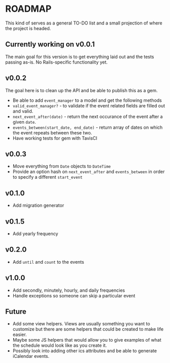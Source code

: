# ROADMAP

This kind of serves as a general TO-DO list and a small projection of where the project is headed.

## Currently working on v0.0.1

The main goal for this version is to get everything laid out and the tests passing as-is. No Rails-specific functionality yet.

## v0.0.2

The goal here is to clean up the API and be able to publish this as a gem.

- Be able to add `event_manager` to a model and get the following methods
- `valid_event_manager?` - to validate if the event related fields are filled out and valid.
- `next_event_after(date)` - return the next occurance of the event after a given `date`.
- `events_between(start_date, end_date)` - return array of dates on which the event repeats between these two.
- Have working tests for gem with TavisCI

## v0.0.3

- Move everything from `Date` objects to `DateTime`
- Provide an option hash on `next_event_after` and `events_between` in order to specify a different `start_event`

## v0.1.0

- Add migration generator

## v0.1.5

- Add yearly frequency

## v0.2.0

- Add `until` and `count` to the events

## v1.0.0

- Add secondly, minutely, hourly, and daily frequencies
- Handle exceptions so someone can skip a particular event

## Future

- Add some view helpers. Views are usually something you want to customize but there are some helpers that could be created to make life easier.
- Maybe some JS helpers that would allow you to give examples of what the schedule would look like as you create it.
- Possibly look into adding other ics attributes and be able to generate iCalendar events.
